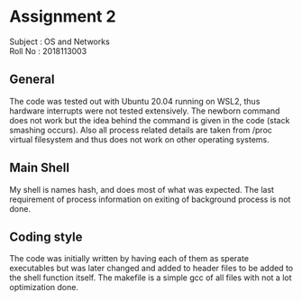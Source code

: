 # Assignment 2

Subject : OS and Networks <br>
Roll No : 2018113003

## General

The code was tested out with Ubuntu 20.04 running on WSL2, thus hardware interrupts were not tested extensively. The newborn command 
does not work but the idea behind the command is given in the code (stack smashing occurs). Also all process related details are taken from /proc virtual filesystem and thus does not work on other operating systems.

## Main Shell

My shell is names hash, and does most of what was expected. The last requirement of process information on exiting of background process is not done.

## Coding style

The code was initially written by having each of them as sperate executables but was later changed and added to header files to be added to the shell function itself. The makefile is a simple gcc of all files with not a lot optimization done.